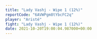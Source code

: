 ```yaml
---
title: "Lady Vashj - Wipe 1 (12%)"
reportCode: "6AVWPgm8tYbcFC2q"
player: "Aristé"
fight: "Lady Vashj - Wipe 1 (12%)"
date: 2021-10-20T19:00:04.987000+00:00
---
```


